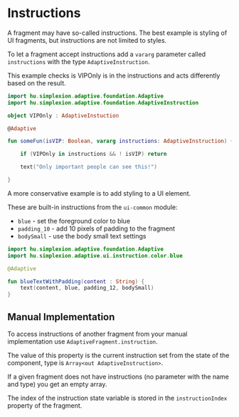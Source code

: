 # Instructions

A fragment may have so-called instructions. The best example is styling of UI fragments, but
instructions are not limited to styles.

To let a fragment accept instructions add a `vararg` parameter called `instructions` with 
the type `AdaptiveInstruction`.

This example checks is VIPOnly is in the instructions and acts differently based on the 
result.

```kotlin
import hu.simplexion.adaptive.foundation.Adaptive
import hu.simplexion.adaptive.foundation.AdaptiveInstruction

object VIPOnly : AdaptiveInstuction

@Adaptive

fun someFun(isVIP: Boolean, vararg instructions: AdaptiveInstruction) {

    if (VIPOnly in instructions && ! isVIP) return

    text("Only important people can see this!")

}
```

A more conservative example is to add styling to a UI element.

These are built-in instructions from the `ui-common` module:

- `blue` - set the foreground color to blue
- `padding_10` - add 10 pixels of padding to the fragment
- `bodySmall` - use the body small text settings

```kotlin
import hu.simplexion.adaptive.foundation.Adaptive
import hu.simplexion.adaptive.ui.instruction.color.blue

@Adaptive

fun blueTextWithPadding(content : String) {
    text(content, blue, padding_12, bodySmall)
}
```

## Manual Implementation

To access instructions of another fragment from your manual implementation
use `AdaptiveFragment.instruction`.

The value of this property is the current instruction set from the state 
of the component, type is `Array<out AdaptiveInstruction>`.

If a given fragment does not have instructions (no parameter with the name
and type) you get an empty array.

The index of the instruction state variable is stored in the `instructionIndex`
property of the fragment.

